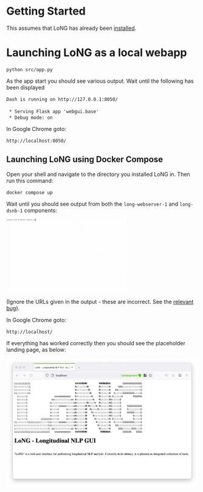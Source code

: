 # Getting Started

This assumes that LoNG has already been [installed](installation.md).

# Launching LoNG as a local webapp


```
python src/app.py
```
As the app start you should see various output. Wait until the following has been displayed

```
Dash is running on http://127.0.0.1:8050/

 * Serving Flask app 'webgui.base'
 * Debug mode: on
```

In Google Chrome goto:
```
http://localhost:8050/
```

## Launching LoNG using Docker Compose

Open your shell and navigate to the directory you installed LoNG in. Then run this command:
```
docker compose up
```

Wait until you should see output from both the `long-webserver-1` and `long-dsnb-1` components:

![Image](./images/docker_compose_up.gif)

(Ignore the URLs given in the output - these are incorrect. See the [relevant bug](https://github.com/Maria-Liakata-NLP-Group/long/issues/24)).

In Google Chrome goto:
```
http://localhost/
```

If everything has worked correctly then you should see the placeholder landing page, as below:

![Image](./images/placeholder_landing_page.png)
